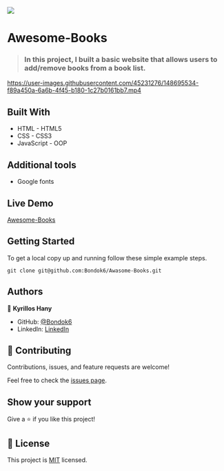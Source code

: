![](https://img.shields.io/badge/Microverse-blueviolet)

# Awesome-Books

> ### In this project, I built a basic website that allows users to add/remove books from a book list.

https://user-images.githubusercontent.com/45231276/148695534-f89a450a-6a6b-4f45-b180-1c27b0161bb7.mp4

## Built With

- HTML - HTML5
- CSS - CSS3
- JavaScript - OOP

## Additional tools

- Google fonts

## Live Demo

[Awesome-Books](https://bondok6.github.io/Awesome-Books/)

## Getting Started

To get a local copy up and running follow these simple example steps.

`git clone git@github.com:Bondok6/Awasome-Books.git`

## Authors

👤 **Kyrillos Hany**

- GitHub: [@Bondok6](https://github.com/Bondok6)
- LinkedIn: [LinkedIn](https://linkedin.com/in/linkedinhandle)

## 🤝 Contributing

Contributions, issues, and feature requests are welcome!

Feel free to check the [issues page](../../issues/).

## Show your support

Give a ⭐️ if you like this project!

## 📝 License

This project is [MIT](./MIT.md) licensed.
